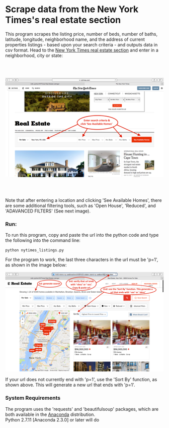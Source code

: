 # Scrape data from the New York Times's real estate section
This program scrapes the listing price, number of beds, number of baths, latitude, longitude, neighborhood name, and the address of current properties listings - based upon your search criteria - and outputs data in csv format. Head to the [New York Times real estate section](https://www.nytimes.com/real-estate/homes-for-sale/) and enter in a neighborhood, city or state:

<br></br>

![Image1 of nytimes website](https://github.com/MDHRDY/A_NY_Times_Real_Estate_Web_Scraper/blob/master/ny_times_real_estate_home_page.png)

<br></br>

Note that after entering a location and clicking 'See Available Homes', there are some additional filtering tools, such as 'Open House', 'Reduced', and 'ADAVANCED FILTERS' (See next image).

### Run:
To run this program, copy and paste the url into the python code and type the following into the command line:

<pre><code>python nytimes_listings.py</code></pre>

For the program to work, the last three characters in the url must be 'p=1', as shown in the image below: 

![Image2 of nytimes website](https://github.com/MDHRDY/A_NY_Times_Real_Estate_Web_Scraper/blob/master/real_estate_search.png)

If your url does not currently end with 'p=1', use the 'Sort By' function, as shown above. This will generate a new url that ends with 'p=1'.

### System Requirements
The program uses the 'requests' and 'beautifulsoup' packages, which are both available in the [Anaconda](https://www.continuum.io/downloads) distribution.  
Python 2.7.11 [Anaconda 2.3.0] or later will do
